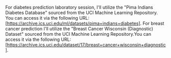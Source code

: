 For diabetes prediction laboratory session, I'll utilize the "Pima Indians Diabetes Database" sourced from the UCI Machine Learning Repository. You can access it via the following URL: [https://archive.ics.uci.edu/ml/datasets/pima+indians+diabetes].
For breast cancer prediction I'll utilize the "Breast Cancer Wisconsin (Diagnostic) Dataset" sourced from the UCI Machine Learning Repository.You can access it via the following URL: [https://archive.ics.uci.edu/dataset/17/breast+cancer+wisconsin+diagnostic].
